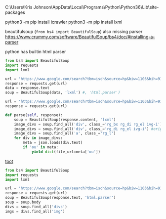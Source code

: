 C:\Users\Kris Johnson\AppData\Local\Programs\Python\Python36\Lib\site-packages

python3 -m pip install icrawler
python3 -m pip install lxml

beautifulsoup (`from bs4 import BeautifulSoup`) also missing parser
https://www.crummy.com/software/BeautifulSoup/bs4/doc/#installing-a-parser

python has builtin html parser 
```python
from bs4 import BeautifulSoup
import requests
import lxml

url = 'https://www.google.com/search?tbm=isch&source=hp&biw=1103&bih=918&ei=k7ztXKrBN8qp_Qax772oDA&q=asparagus+-recipe&oq=asparagus+-recipe&gs_l=img.3...1060.3387..3471...1.0..0.90.1016.18......0....1..gws-wiz-img.....0..0j0i10i24j0i30.tCC_-Ja8jjM'
response = requests.get(url)
data = response.text
soup = BeautifulSoup(data, 'lxml') #, 'html.parser')
```


```python
url = 'https://www.google.com/search?tbm=isch&source=hp&biw=1103&bih=918&ei=k7ztXKrBN8qp_Qax772oDA&q=asparagus+-recipe&oq=asparagus+-recipe&gs_l=img.3...1060.3387..3471...1.0..0.90.1016.18......0....1..gws-wiz-img.....0..0j0i10i24j0i30.tCC_-Ja8jjM'
response = requests.get(url)

def parse(self, response):
    soup = BeautifulSoup(response.content, 'lxml')
    image_divs = soup.find_all('div', class_='rg_bx rg_di rg_el ivg-i')
    image_divs = soup.find_all('div', class_='rg_di rg_el ivg-i') #original
    image_divs = soup.find_all('a', class_='rg_l')
    for div in image_divs:
        meta = json.loads(div.text)
        if 'ou' in meta:
            yield dict(file_url=meta['ou'])
```


[toot](https://codeburst.io/web-scraping-101-with-python-beautiful-soup-bb617be1f486)
```python
from bs4 import BeautifulSoup
import requests
import lxml

url = 'https://www.google.com/search?tbm=isch&source=hp&biw=1103&bih=918&ei=k7ztXKrBN8qp_Qax772oDA&q=asparagus+-recipe&oq=asparagus+-recipe&gs_l=img.3...1060.3387..3471...1.0..0.90.1016.18......0....1..gws-wiz-img.....0..0j0i10i24j0i30.tCC_-Ja8jjM'
response = requests.get(url)
soup = BeautifulSoup(response.text, 'html.parser')
soup = soup.body
divs = soup.find_all('divs')
imgs = divs.find_all('img')
```